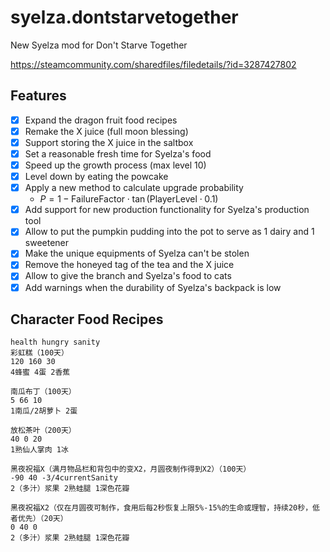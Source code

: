 # syelza.dontstarvetogether

New Syelza mod for Don't Starve Together

https://steamcommunity.com/sharedfiles/filedetails/?id=3287427802

## Features

- [x] Expand the dragon fruit food recipes
- [x] Remake the X juice (full moon blessing)
- [x] Support storing the X juice in the saltbox
- [x] Set a reasonable fresh time for Syelza's food
- [x] Speed up the growth process (max level 10)
- [x] Level down by eating the powcake
- [x] Apply a new method to calculate upgrade probability
  - $P = 1 - \text{FailureFactor} \cdot \tan(\text{PlayerLevel} \cdot 0.1)$
- [x] Add support for new production functionality for Syelza's production tool
- [x] Allow to put the pumpkin pudding into the pot to serve as 1 dairy and 1 sweetener
- [x] Make the unique equipments of Syelza can't be stolen
- [x] Remove the honeyed tag of the tea and the X juice
- [x] Allow to give the branch and Syelza's food to cats
- [x] Add warnings when the durability of Syelza's backpack is low

## Character Food Recipes

```
health hungry sanity
彩虹糕（100天）
120 160 30
4蜂蜜 4蛋 2香蕉

南瓜布丁（100天）
5 66 10
1南瓜/2胡萝卜 2蛋

放松茶叶（200天）
40 0 20
1熟仙人掌肉 1冰

黑夜祝福X（满月物品栏和背包中的变X2，月圆夜制作得到X2）（100天）
-90 40 -3/4currentSanity
2（多汁）浆果 2熟蛙腿 1深色花瓣

黑夜祝福X2（仅在月圆夜可制作，食用后每2秒恢复上限5%-15%的生命或理智，持续20秒，低者优先）（20天）
0 40 0
2（多汁）浆果 2熟蛙腿 1深色花瓣
```